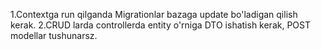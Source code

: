 1.Contextga run qilganda Migrationlar bazaga update bo'ladigan qilish kerak.
2.CRUD larda controllerda entity o'rniga DTO ishatish kerak, POST modellar tushunarsz.  
